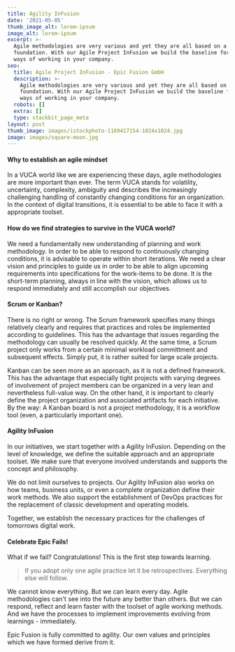 ```yaml
---
title: Agility InFusion
date: '2021-05-05'
thumb_image_alt: lorem-ipsum
image_alt: lorem-ipsum
excerpt: >-
  Agile methodologies are very various and yet they are all based on a common
  foundation. With our Agile Project InFusion we build the baseline for agile
  ways of working in your company.
seo:
  title: Agile Project InFusion - Epic Fusion GmbH
  description: >-
    Agile methodologies are very various and yet they are all based on a common
    foundation. With our Agile Project InFusion we build the baseline for agile
    ways of working in your company.
  robots: []
  extra: []
  type: stackbit_page_meta
layout: post
thumb_image: images/istockphoto-1169417154-1024x1024.jpg
image: images/square-moon.jpg
---
```

#### Why to establish an agile mindset

In a VUCA world like we are experiencing these days, agile methodologies are more important than ever. The term VUCA stands for volatility, uncertainty, complexity, ambiguity and describes the increasingly challenging handling of constantly changing conditions for an organization. In the context of digital transitions, it is essential to be able to face it with a appropriate toolset.

#### How do we find strategies to survive in the VUCA world?

We need a fundamentally new understanding of planning and work methodology. In order to be able to respond to continuously changing conditions, it is advisable to operate within short iterations. We need a clear vision and principles to guide us in order to be able to align upcoming requirements into specifications for the work-items to be done. It is the short-term planning, always in line with the vision, which allows us to respond immediately and still accomplish our objectives.

#### Scrum or Kanban?

There is no right or wrong. The Scrum framework specifies many things relatively clearly and requires that practices and roles be implemented according to guidelines. This has the advantage that issues regarding the methodology can usually be resolved quickly. At the same time, a Scrum project only works from a certain minimal workload committment and subsequent effects. Simply put, it is rather suited for large scale projects.

Kanban can be seen more as an approach, as it is not a defined framework. This has the advantage that especially tight projects with varying degrees of involvement of project members can be organized in a very lean and nevertheless full-value way. On the other hand, it is important to clearly define the project organization and associated artifacts for each initiative. By the way: A Kanban board is not a project methodology, it is a workflow tool (even, a particularly important one).

#### Agility InFusion

In our initiatives, we start together with a Agility InFusion. Depending on the level of knowledge, we define the suitable approach and an appropriate toolset. We make sure that everyone involved understands and supports the concept and philosophy.

We do not limit ourselves to projects. Our Agility InFusion also works on how teams, business units, or even a complete organization define their work methods. We also support the establishment of DevOps practices for the replacement of classic development and operating models.

Together, we establish the necessary practices for the challenges of tomorrows digital work.

#### Celebrate Epic Fails!

What if we fail? Congratulations! This is the first step towards learning.

> If you adopt only one agile practice let it be retrospectives. Everything else will follow.

We cannot know everything. But we can learn every day. Agile methodologies can't see into the future any better than others. But we can respond, reflect and learn faster with the toolset of agile working methods. And we have the processes to implement improvements evolving from learnings - immediately.

Epic Fusion is fully committed to agility. Our own values and principles which we have formed derive from it.
